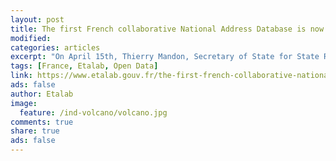 ```yaml
---
layout: post
title: The first French collaborative National Address Database is now online, and freely accessible.
modified:
categories: articles
excerpt: "On April 15th, Thierry Mandon, Secretary of State for State Reform and Simplification, inaugurated the launch of a collaborative and free French National Address Database,a pioneer of its kind : http://adresse.data.gouv.fr/"
tags: [France, Etalab, Open Data]
link: https://www.etalab.gouv.fr/the-first-french-collaborative-national-address-database-is-now-online-and-freely-accessible
ads: false
author: Etalab
image:
  feature: /ind-volcano/volcano.jpg
comments: true
share: true
ads: false  
---
```


